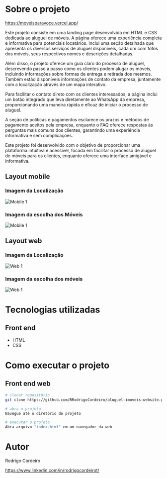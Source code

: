 
# Sobre o projeto

https://moveisparavoce.vercel.app/



Este projeto consiste em uma landing page desenvolvida em HTML e CSS dedicada ao aluguel de móveis. A página oferece uma experiência completa e informativa para potenciais locatários. Inclui uma seção detalhada que apresenta os diversos serviços de aluguel disponíveis, cada um com fotos dos móveis, seus respectivos nomes e descrições detalhadas.

Além disso, o projeto oferece um guia claro do processo de aluguel, descrevendo passo a passo como os clientes podem alugar os móveis, incluindo informações sobre formas de entrega e retirada dos mesmos. Também estão disponíveis informações de contato da empresa, juntamente com a localização através de um mapa interativo.

Para facilitar o contato direto com os clientes interessados, a página inclui um botão integrado que leva diretamente ao WhatsApp da empresa, proporcionando uma maneira rápida e eficaz de iniciar o processo de aluguel.

A seção de políticas e pagamentos esclarece os prazos e métodos de pagamento aceitos pela empresa, enquanto o FAQ oferece respostas às perguntas mais comuns dos clientes, garantindo uma experiência informativa e sem complicações.

Este projeto foi desenvolvido com o objetivo de proporcionar uma plataforma intuitiva e acessível, focada em facilitar o processo de aluguel de móveis para os clientes, enquanto oferece uma interface amigável e informativa.

## Layout mobile
### Imagem da Localização 

![Mobile 1](img/layoutMobile1.png)

### Imagem da escolha dos Móveis 

![Mobile 1](img/layoutMobile2.png) 


## Layout web
### Imagem da Localização 

![Web 1](img/layoutWeb1.png)

### Imagem da escolha dos móveis


![Web 1](img/layoutWeb2.png)



# Tecnologias utilizadas

## Front end
- HTML 
- CSS


# Como executar o projeto


## Front end web

```bash
# clonar repositório
git clone https://github.com/RRodrigoCordeiro/aluguel-imoveis-website.git

# abra o projeto
Navegue até o diretório do projeto

# executar o projeto
Abra arquivo "index.html" em um navegador da web
```

# Autor

Rodrigo Cordeiro

https://www.linkedin.com/in/rodrigocordeirot/
